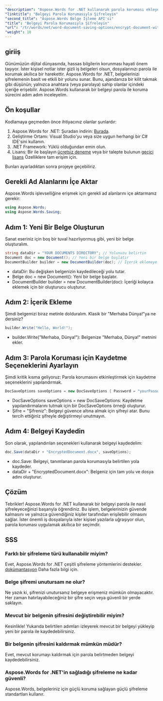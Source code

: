 ```yaml
---
"description": "Aspose.Words for .NET kullanarak parola koruması ekleyerek belgelerinizi nasıl güvence altına alacağınızı öğrenin. Bu kapsamlı kılavuz, süreci adım adım açıklamaktadır."
"linktitle": "Belgeyi Parola Korumasıyla Şifreleyin"
"second_title": "Aspose.Words Belge İşleme API'si"
"title": "Belgeyi Parola Korumasıyla Şifreleyin"
"url": "/tr/words/net/word-document-saving-options/encrypt-document-with-password-protect/"
"weight": 10
---
```


## giriiş

Günümüzün dijital dünyasında, hassas bilgilerin korunması hayati önem taşıyor. İster kişisel notlar ister gizli iş belgeleri olsun, dosyalarınızı parola ile korumak akıllıca bir harekettir. Aspose.Words for .NET, belgelerinizi şifrelemenin basit ve etkili bir yolunu sunar. Bunu, ajandanıza bir kilit takmak gibi düşünün; yalnızca anahtara (veya parolaya) sahip olanlar içindeki içeriğe erişebilir. Aspose.Words kullanarak bir belgeyi parola ile koruma sürecini adım adım inceleyelim.

## Ön koşullar

Kodlamaya geçmeden önce ihtiyacınız olanlar şunlardır:

1. Aspose.Words for .NET: Şuradan indirin: [Burada](https://releases.aspose.com/words/net/).
2. Geliştirme Ortamı: Visual Studio'yu veya size uygun herhangi bir C# IDE'sini kullanın.
3. .NET Framework: Yüklü olduğundan emin olun.
4. Lisans: Bir ile başlayın [ücretsiz deneme](https://releases.aspose.com/) veya bir talepte bulunun [geçici lisans](https://purchase.aspose.com/temporary-license/) Özelliklere tam erişim için.

Bunları ayarladıktan sonra projeye geçebiliriz.

## Gerekli Ad Alanlarını İçe Aktar

Aspose.Words işlevselliğine erişmek için gerekli ad alanlarını içe aktarmanız gerekir:

```csharp
using Aspose.Words;
using Aspose.Words.Saving;
```

## Adım 1: Yeni Bir Belge Oluşturun

Sanat eseriniz için boş bir tuval hazırlıyormuş gibi, yeni bir belge oluşturalım.

```csharp
string dataDir = "YOUR DOCUMENTS DIRECTORY"; // Yolunuzu belirtin
Document doc = new Document(); // Yeni bir belge başlatır
DocumentBuilder builder = new DocumentBuilder(doc); // İçerik eklemeye hazırlanıyor
```

- dataDir: Bu değişken belgenizin kaydedileceği yolu tutar.
- Belge doc = new Document(): Yeni bir belge başlatır.
- DocumentBuilder builder = new DocumentBuilder(doc): İçeriği kolayca eklemek için bir oluşturucu oluşturur.

## Adım 2: İçerik Ekleme

Şimdi belgemizi biraz metinle dolduralım. Klasik bir "Merhaba Dünya!"ya ne dersiniz?

```csharp
builder.Write("Hello, World!");
```

- builder.Write("Merhaba, Dünya!"): Belgenize "Merhaba, Dünya!" metnini ekler.

## Adım 3: Parola Koruması için Kaydetme Seçeneklerini Ayarlayın

Şimdi kritik kısma geliyoruz: Parola korumasını etkinleştirmek için kaydetme seçeneklerini yapılandırmak.

```csharp
DocSaveOptions saveOptions = new DocSaveOptions { Password = "yourPassword" }; // Şifrenizi buraya ayarlayın
```

- DocSaveOptions saveOptions = new DocSaveOptions: Kaydetme yapılandırmalarını tutmak için bir DocSaveOptions örneği oluşturur.
- Şifre = "Şifreniz": Belgeyi güvence altına almak için şifreyi atar. Bunu tercih ettiğiniz şifreyle değiştirmeyi unutmayın.

## Adım 4: Belgeyi Kaydedin

Son olarak, yapılandırılan seçenekleri kullanarak belgeyi kaydedelim:

```csharp
doc.Save(dataDir + "EncryptedDocument.docx", saveOptions);
```

- doc.Save: Belgeyi, tanımlanan parola korumasıyla belirtilen yola kaydeder.
- dataDir + "EncryptedDocument.docx": Belgeniz için tam yolu ve dosya adını oluşturur.

## Çözüm

Tebrikler! Aspose.Words for .NET kullanarak bir belgeyi parola ile nasıl şifreleyeceğinizi başarıyla öğrendiniz. Bu işlem, belgelerinizin güvende kalmasını ve yalnızca güvendiğiniz kişiler tarafından erişilebilir olmasını sağlar. İster önemli iş dosyalarıyla ister kişisel yazılarla uğraşıyor olun, parola koruması uygulamak akıllıca bir seçimdir.

## SSS

### Farklı bir şifreleme türü kullanabilir miyim?
Evet, Aspose.Words for .NET çeşitli şifreleme yöntemlerini destekler. [dokümantasyon](https://reference.aspose.com/words/net/) Daha fazla bilgi için.

### Belge şifremi unutursam ne olur?
Ne yazık ki, şifrenizi unutursanız belgeye erişmeniz mümkün olmayacaktır. Her zaman hatırlayabileceğiniz bir şifre seçin veya güvenli bir yerde saklayın.

### Mevcut bir belgenin şifresini değiştirebilir miyim?
Kesinlikle! Yukarıda belirtilen adımları izleyerek mevcut bir belgeyi yükleyip yeni bir parola ile kaydedebilirsiniz.

### Bir belgenin şifresini kaldırmak mümkün müdür?
Evet, mevcut korumayı kaldırmak için parola belirtmeden belgeyi kaydedebilirsiniz.

### Aspose.Words for .NET'in sağladığı şifreleme ne kadar güvenli?
Aspose.Words, belgeleriniz için güçlü koruma sağlayan güçlü şifreleme standartları kullanır.